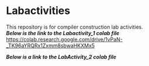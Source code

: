 # Labactivities
This repository is for compiler construction lab activities.    
***Below is the link to the Labactivity_1 colab file***  
https://colab.research.google.com/drive/1vPaN-_TK96aYRQRx1Zxmm8sbwaHKXMx5

***Below is a link to the LabActivity_2 colab file***

